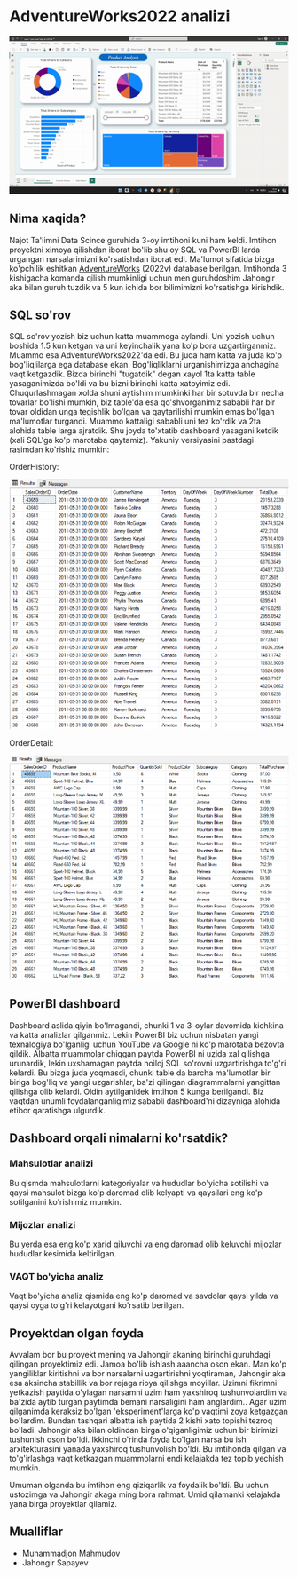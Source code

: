 # AdventureWorks2022 analizi

![alt text](images/g.gif)

## Nima xaqida?
Najot Ta'limni Data Scince guruhida 3-oy imtihoni kuni ham keldi. Imtihon proyektni ximoya qilishdan iborat bo'lib shu oy SQL va PowerBI larda urgangan narsalarimizni ko'rsatishdan iborat edi. Ma'lumot sifatida bizga ko'pchilik eshitkan [AdventureWorks](https://learn.microsoft.com/en-us/sql/samples/adventureworks-install-configure?view=sql-server-ver16&tabs=ssms) (2022v) database berilgan. Imtihonda 3 kishigacha komanda qilish mumkinligi uchun men guruhdoshim Jahongir aka bilan guruh tuzdik va 5 kun ichida bor bilimimizni ko'rsatishga kirishdik.

## SQL so'rov
SQL so'rov yozish biz uchun katta muammoga aylandi. Uni yozish uchun boshida 1.5 kun ketgan va uni keyinchalik yana ko'p bora uzgartirganmiz. Muammo esa AdventureWorks2022'da edi. Bu juda ham katta va juda ko'p bog'liqlilarga ega database ekan. Bog'liqliklarni urganishimizga anchagina vaqt ketgazdik.
Bizda birinchi "tugatdik" degan xayol 1ta katta table yasaganimizda bo'ldi va bu bizni birinchi katta xatoyimiz edi. Chuqurlashmagan xolda shuni aytishim mumkinki har bir sotuvda bir necha tovarlar bo'lishi mumkin, biz table'da esa qo'shvorganimiz sababli har bir tovar oldidan unga tegishlik bo'lgan va qaytarilishi mumkin emas bo'lgan ma'lumotlar turgandi. Muammo kattaligi sababli uni tez ko'rdik va 2ta alohida table larga ajratdik. Shu joyda to'xtatib dashboard yasagani ketdik (xali SQL'ga ko'p marotaba qaytamiz). Yakuniy versiyasini pastdagi rasimdan ko'rishiz mumkin:

OrderHistory:

![alt text](images/table1.png)

OrderDetail:

![alt text](images/table2.png)

## PowerBI dashboard
Dashboard aslida qiyin bo'lmagandi, chunki 1 va 3-oylar davomida kichkina va katta analizlar qilganmiz. Lekin PowerBI biz uchun nisbatan yangi texnalogiya bo'lganligi uchun YouTube va Google ni ko'p marotaba bezovta qildik. Albatta muammolar chiqgan paytda PowerBI ni uzida xal qilishga urunardik, lekin uxshamagan paytda noiloj SQL so'rovni uzgartirishga to'g'ri kelardi. Bu bizga juda yoqmasdi, chunki table da barcha ma'lumotlar bir biriga bog'liq va yangi uzgarishlar, ba'zi qilingan diagrammalarni yangittan qilishga olib kelardi.
Oldin aytilganidek imtihon 5 kunga berilgandi. Biz vaqtdan unumli foydalanganligimiz sababli dashboard'ni dizayniga alohida etibor qaratishga ulgurdik.

## Dashboard orqali nimalarni ko'rsatdik?

### Mahsulotlar analizi
Bu qismda mahsulotlarni kategoriyalar va hududlar bo'yicha sotilishi va qaysi mahsulot bizga ko'p daromad olib kelyapti va qaysilari eng ko'p sotilganini ko'rishimiz mumkin.

### Mijozlar analizi
Bu yerda esa eng ko'p xarid qiluvchi va eng daromad olib keluvchi mijozlar hududlar kesimida keltirilgan.

### VAQT bo'yicha analiz
Vaqt bo'yicha analiz qismida eng ko'p daromad va savdolar qaysi yilda va qaysi oyga to'g'ri kelayotgani ko'rsatib berilgan.

## Proyektdan olgan foyda
Avvalam bor bu proyekt mening va Jahongir akaning birinchi guruhdagi qilingan proyektimiz edi. Jamoa bo'lib ishlash aaancha oson ekan. Man ko'p yangiliklar kiritishni va bor narsalarni uzgartirishni yoqtiraman, Jahongir aka esa aksincha stabillik va bor rejaga rioya qilishga moyillar. Uzimni fikrimni yetkazish paytida o'ylagan narsamni uzim ham yaxshiroq tushunvolardim va ba'zida aytib turgan paytimda bemani narsaligini ham anglardim.. Agar uzim qilganimda keraksiz bo'lgan 'eksperiment'larga ko'p vaqtimi zoya ketgazgan bo'lardim. Bundan tashqari albatta ish paytida 2 kishi xato topishi tezroq bo'ladi. Jahongir aka bilan oldindan birga o'qiganligimiz uchun bir birimizi tushunish oson bo'ldi.
Ikkinchi o'rinda foyda bo'lgan narsa bu ish arxitekturasini yanada yaxshiroq tushunvolish bo'ldi. Bu imtihonda qilgan va to'g'irlashga vaqt ketkazgan muammolarni endi kelajakda tez topib yechish mumkin.

Umuman olganda bu imtihon eng qiziqarlik va foydalik bo'ldi. Bu uchun ustozimga va Jahongir akaga ming bora rahmat. Umid qilamanki kelajakda yana birga proyektlar qilamiz.

## Mualliflar
- Muhammadjon Mahmudov
- Jahongir Sapayev